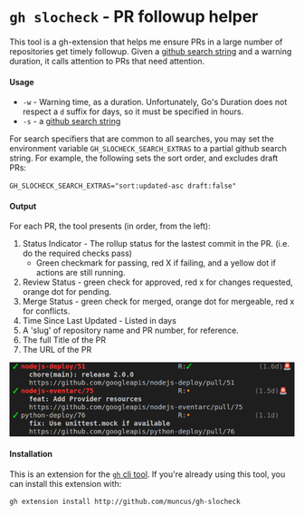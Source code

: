 # `gh slocheck` - PR followup helper

This tool is a gh-extension that helps me ensure PRs in a large number of
repositories get timely followup. Given a [github search
string](https://docs.github.com/en/search-github/searching-on-github/searching-issues-and-pull-requests)
and a warning duration, it calls attention to PRs that need attention.

#### Usage

- `-w` - Warning time, as a duration. Unfortunately, Go's Duration does not respect a `d` suffix for days, so it must be specified in hours.
- `-s` - a [github search string](https://docs.github.com/en/search-github/searching-on-github/searching-issues-and-pull-requests)

For search specifiers that are common to all searches, you may set the
environment variable `GH_SLOCHECK_SEARCH_EXTRAS` to a partial github search
string. For example, the following sets the sort order, and excludes draft PRs:

`GH_SLOCHECK_SEARCH_EXTRAS="sort:updated-asc draft:false"`

#### Output

For each PR, the tool presents (in order, from the left):
1. Status Indicator - The rollup status for the lastest commit in the PR. (i.e.
    do the required checks pass)
    - Green checkmark for passing, red X if failing, and a yellow dot if actions are still running.
1. Review Status - green check for approved, red x for changes requested, orange dot for pending.
1. Merge Status - green check for merged, orange dot for mergeable, red x for conflicts.
1. Time Since Last Updated - Listed in days
1. A 'slug' of repository name and PR number, for reference.
1. The full Title of the PR
1. The URL of the PR

![example output](slocheck-output.png)

#### Installation

This is an extension for the [`gh` cli tool](http://cli.github.com). If you're already using this tool, you can install this extension with: 

```
gh extension install http://github.com/muncus/gh-slocheck
```